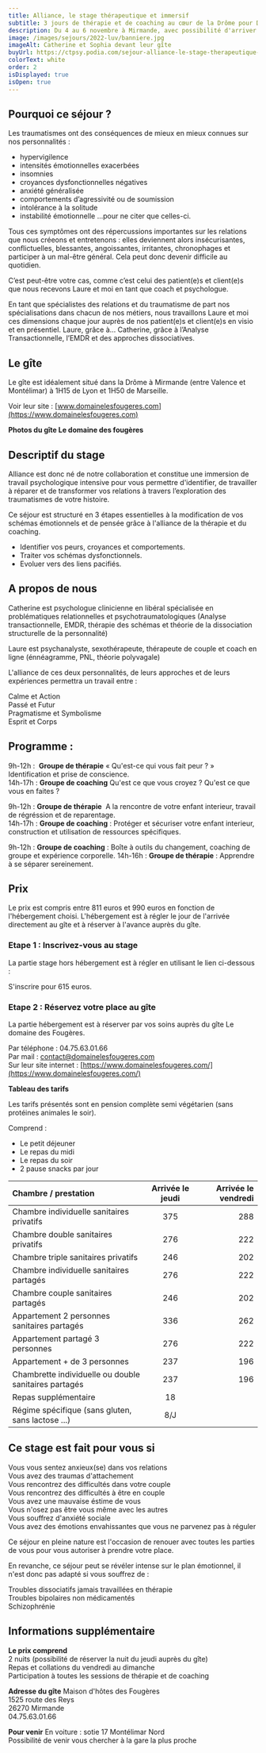 ```yaml
---
title: Alliance, le stage thérapeutique et immersif
subtitle: 3 jours de thérapie et de coaching au cœur de la Drôme pour Déconstruire l'impact de vos traumas sur vos relations.
description: Du 4 au 6 novembre à Mirmande, avec possibilité d'arriver jeudi 3 novembre au soir. Stage limité à 20 personnes.
image: /images/sejours/2022-luv/banniere.jpg
imageAlt: Catherine et Sophia devant leur gîte
buyUrl: https://ctpsy.podia.com/sejour-alliance-le-stage-therapeutique-et-immersif
colorText: white
order: 2
isDisplayed: true
isOpen: true
---
```


## Pourquoi ce séjour ?

Les traumatismes ont des conséquences de mieux en mieux connues sur nos personnalités :

- hypervigilence
- intensités émotionnelles exacerbées
- insomnies
- croyances dysfonctionnelles négatives
- anxiété généralisée
- comportements d’agressivité ou de soumission
- intolérance à la solitude
- instabilité émotionnelle
  ...pour ne citer que celles-ci.

Tous ces symptômes ont des répercussions importantes sur les relations que nous créeons et entretenons : elles deviennent alors insécurisantes, conflictuelles, blessantes, angoissantes, irritantes, chronophages et participer à un mal-être général. Cela peut donc devenir difficile au quotidien.

C’est peut-être votre cas, comme c’est celui des patient(e)s et client(e)s que nous recevons Laure et moi en tant que coach et psychologue.

En tant que spécialistes des relations et du traumatisme de part nos spécialisations dans chacun de nos métiers, nous travaillons Laure et moi ces dimensions chaque jour auprès de nos patient(e)s et client(e)s en visio et en présentiel.
Laure, grâce à…
Catherine, grâce à l’Analyse Transactionnelle, l’EMDR et des approches dissociatives.

## Le gîte

Le gîte est idéalement situé dans la Drôme à Mirmande (entre Valence et Montélimar) à 1H15 de Lyon et 1H50 de Marseille.

Voir leur site : [www.domainelesfougeres.com](https://www.domainelesfougeres.com)

**Photos du gîte Le domaine des fougères**
<gallery  :images='["images/sejours/2022-luv/1.jpeg","images/sejours/2022-luv/2.jpeg","images/sejours/2022-luv/3.jpeg"]'></gallery>

## Descriptif du stage

Alliance est donc né de notre collaboration et constitue une immersion de travail psychologique intensive pour vous permettre d'identifier, de travailler à réparer et de transformer vos relations à travers l’exploration des traumatismes de votre histoire.

Ce séjour est structuré en 3 étapes essentielles à la modification de vos schémas émotionnels et de pensée grâce à l'alliance de la thérapie et du coaching.

- Identifier vos peurs, croyances et comportements.
- Traiter vos schémas dysfonctionnels.
- Evoluer vers des liens pacifiés.

## A propos de nous

Catherine est psychologue clinicienne en libéral spécialisée en problématiques relationnelles et psychotraumatologiques (Analyse transactionnelle, EMDR, thérapie des schémas et théorie de la dissociation structurelle de la personnalité)

Laure est psychanalyste, sexothérapeute, thérapeute de couple et coach en ligne (énnéagramme, PNL, théorie polyvagale)

L'alliance de ces deux personnalités, de leurs approches et de leurs expériences permettra un travail entre :

Calme et Action  
Passé et Futur  
Pragmatisme et Symbolisme  
Esprit et Corps

## Programme :

<expandable title="Jour 1">

9h-12h :  **Groupe de thérapie** « Qu'est-ce qui vous fait peur ? » Identification et prise de conscience.  
14h-17h : **Groupe de coaching** Qu'est ce que vous croyez ? Qu'est ce que vous en faites ?

</expandable>

<expandable title="Jour 2">

9h-12h : **Groupe de thérapie**  A la rencontre de votre enfant interieur, travail de régréssion et de reparentage.  
14h-17h : **Groupe de coaching** : Protéger et sécuriser votre enfant interieur, construction et utilisation de ressources spécifiques.

</expandable>

<expandable title="Jour 3 : Panser mon estime de moi">

9h-12h : **Groupe de coaching** : Boîte à outils du changement, coaching de groupe et expérience corporelle.
14h-16h : **Groupe de thérapie** : Apprendre à se séparer sereinement.

</expandable>

## Prix

Le prix est compris entre 811 euros et 990 euros en fonction de l'hébergement choisi. L'hébergement est à régler le jour de l'arrivée directement au gîte et à réserver à l'avance auprès du gîte.

### Etape 1 : Inscrivez-vous au stage

La partie stage hors hébergement est à régler en utilisant le lien ci-dessous :

<BuyBtn
              url="https://ctpsy.podia.com/sejour-alliance-le-stage-therapeutique-et-immersif"
              :isClosed="false"
              class="my-7 md:mt-4"
            >
S'inscrire pour 615 euros.<br/>
</BuyBtn>

### Etape 2 : Réservez votre place au gîte

La partie hébergement est à réserver par vos soins auprès du gîte Le domaine des Fougères.

Par téléphone : 04.75.63.01.66  
Par mail : [contact@domainelesfougeres.com](contact@domainelesfougeres.com)  
Sur leur site internet : [https://www.domainelesfougeres.com/](https://www.domainelesfougeres.com/)

**Tableau des tarifs**

Les tarifs présentés sont en pension complète semi végétarien (sans protéines animales le soir).

Comprend :

- Le petit déjeuner
- Le repas du midi
- Le repas du soir
- 2 pause snacks par jour

| Chambre / prestation                                  | Arrivée le jeudi | Arrivée le vendredi |
| :---------------------------------------------------- | :--------------: | ------------------: |
| Chambre individuelle sanitaires privatifs             |       375        |                 288 |
| Chambre double sanitaires privatifs                   |       276        |                 222 |
| Chambre triple sanitaires privatifs                   |       246        |                 202 |
| Chambre individuelle sanitaires partagés              |       276        |                 222 |
| Chambre couple sanitaires partagés                    |       246        |                 202 |
| Appartement 2 personnes sanitaires partagés           |       336        |                 262 |
| Appartement partagé 3 personnes                       |       276        |                 222 |
| Appartement + de 3 personnes                          |       237        |                 196 |
| Chambrette individuelle ou double sanitaires partagés |       237        |                 196 |
| Repas supplémentaire                                  |        18        |                     |
| Régime spécifique (sans gluten, sans lactose ...)     |       8/J        |                     |

## Ce stage est fait pour vous si

Vous vous sentez anxieux(se) dans vos relations  
Vous avez des traumas d'attachement  
Vous rencontrez des difficultés dans votre couple  
Vous rencontrez des difficultés à être en couple  
Vous avez une mauvaise éstime de vous  
Vous n'osez pas être vous même avec les autres  
Vous souffrez d'anxiété sociale  
Vous avez des émotions envahissantes que vous ne parvenez pas à réguler

Ce séjour en pleine nature est l'occasion de renouer avec toutes les parties de vous pour vous autoriser à prendre votre place.

En revanche, ce séjour peut se révéler intense sur le plan émotionnel, il n'est donc pas adapté si vous souffrez de :

Troubles dissociatifs jamais travaillées en thérapie  
Troubles bipolaires non médicamentés  
Schizophrénie

## Informations supplémentaire

**Le prix comprend**  
2 nuits (possibilité de réserver la nuit du jeudi auprès du gîte)  
Repas et collations du vendredi au dimanche  
Participation à toutes les sessions de thérapie et de coaching

**Adresse du gîte**
Maison d'hôtes des Fougères  
1525 route des Reys  
26270 Mirmande  
04.75.63.01.66

**Pour venir**
En voiture : sotie 17 Montélimar Nord  
Possibilité de venir vous chercher à la gare la plus proche
